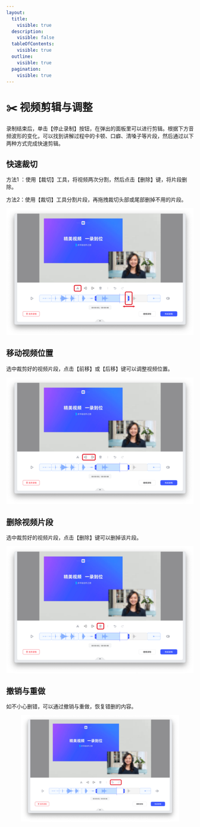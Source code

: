 ```yaml
---
layout:
  title:
    visible: true
  description:
    visible: false
  tableOfContents:
    visible: true
  outline:
    visible: true
  pagination:
    visible: true
---
```


# ✂️ 视频剪辑与调整

录制结束后，单击【停止录制】按钮，在弹出的面板里可以进行剪辑。根据下方音频波形的变化，可以找到讲解过程中的卡顿、口癖、清嗓子等片段，然后通过以下两种方式完成快速剪辑。

## 快速裁切[​](https://support.camin.cn/docs/features/how-to-trim-your-video%22%20/l%20%22%E5%BF%AB%E9%80%9F%E8%A3%81%E5%88%87%22%20/o%20%22%E5%BF%AB%E9%80%9F%E8%A3%81%E5%88%87%E7%9A%84%E7%9B%B4%E6%8E%A5%E9%93%BE%E6%8E%A5)

方法1 ：使用【裁切】工具，将视频两次分割，然后点击【删除】键，将片段删除。

方法2：使用【裁切】工具分割片段，再拖拽裁切头部或尾部删掉不用的片段。

![camin功能介绍配图5-1](<../../.gitbook/assets/18 (1).png>)

## 移动视频位置

选中裁剪好的视频片段，点击【前移】或【后移】键可以调整视频位置。

![camin功能介绍配图5-2](<../../.gitbook/assets/19 (1).png>)

## 删除视频片段

选中裁剪好的视频片段，点击【删除】键可以删掉该片段。

![camin功能介绍配图5-3](<../../.gitbook/assets/20 (1).png>)

## 撤销与重做[​](https://support.camin.cn/docs/features/how-to-trim-your-video%22%20/l%20%22%E6%92%A4%E9%94%80%E4%B8%8E%E9%87%8D%E5%81%9A%22%20/o%20%22%E6%92%A4%E9%94%80%E4%B8%8E%E9%87%8D%E5%81%9A%E7%9A%84%E7%9B%B4%E6%8E%A5%E9%93%BE%E6%8E%A5)

如不小心删错，可以通过撤销与重做，恢复错删的内容。

<figure><img src="../../.gitbook/assets/image (1) (1) (1) (1) (1).png" alt=""><figcaption></figcaption></figure>
